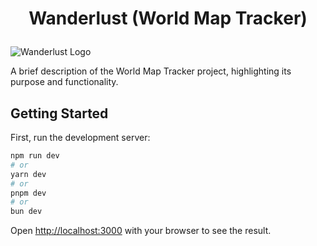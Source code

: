 # <p align="center" height="20px" width="20px"> Wanderlust (World Map Tracker) </p>
![Wanderlust Logo](https://notion-emojis.s3-us-west-2.amazonaws.com/prod/svg-twitter/1f5fa-fe0f.svg)

A brief description of the World Map Tracker project, highlighting its purpose and functionality.

## Getting Started

First, run the development server:

```bash
npm run dev
# or
yarn dev
# or
pnpm dev
# or
bun dev
```

Open [http://localhost:3000](http://localhost:3000) with your browser to see the result.
